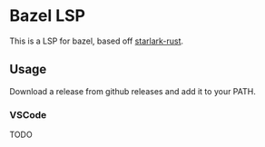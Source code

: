 # Bazel LSP

This is a LSP for bazel, based off [starlark-rust](https://github.com/facebookexperimental/starlark-rust).

## Usage

Download a release from github releases and add it to your PATH.

### VSCode

TODO